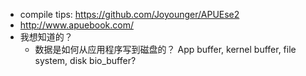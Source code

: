 * compile tips: https://github.com/Joyounger/APUEse2
* http://www.apuebook.com/
* 我想知道的？
  * 数据是如何从应用程序写到磁盘的？  App buffer, kernel buffer, file system, disk bio_buffer?
